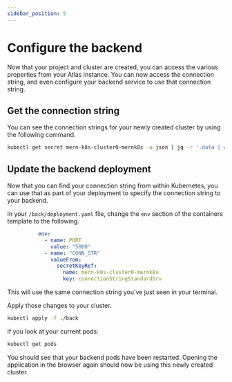 ```yaml
---
sidebar_position: 5
---
```

# Configure the backend

Now that your project and cluster are created, you can access the various properties from your Atlas instance. You can now access the connection string, and even configure your backend service to use that connection string.

## Get the connection string

You can see the connection strings for your newly created cluster by using the following command.

```bash
kubectl get secret mern-k8s-cluster0-mernk8s -o json | jq -r '.data | with_entries(.value |= @base64d)'
```

## Update the backend deployment

Now that you can find your connection string from within Kubernetes, you can use that as part of your deployment to specify the connection string to your backend. 

In your `/back/deployment.yaml` file, change the `env` section of the containers template to the following.

```yaml
          env: 
            - name: PORT
              value: "5000"
            - name: "CONN_STR"
              valueFrom:
                secretKeyRef:
                  name: mern-k8s-cluster0-mernk8s
                  key: connectionStringStandardSrv
```

This will use the same connection string you've just seen in your terminal.

Apply those changes to your cluster.

```bash
kubectl apply -f ./back
```

If you look at your current pods:

```bash
kubectl get pods
``` 

You should see that your backend pods have been restarted. Opening the application in the browser again should now be using this newly created cluster.
